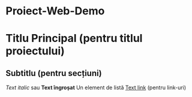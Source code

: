 # Proiect-Web-Demo 
# Titlu Principal (pentru titlul proiectului)
## Subtitlu (pentru secțiuni)
*Text italic* sau **Text îngroșat**
 Un element de listă
  [Text link](https://adresa.url) (pentru link-uri)